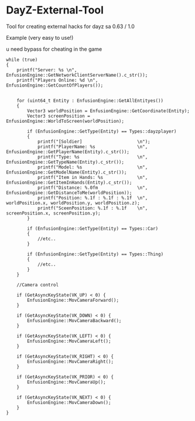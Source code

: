 # DayZ-External-Tool
Tool for creating external hacks for dayz sa 0.63 / 1.0


Example (very easy to use!)

u need bypass for cheating in the game

	while (true) 
	{
		printf("Server: %s \n", EnfusionEngine::GetNetworkClientServerName().c_str());
		printf("Players Online: %d \n", EnfusionEngine::GetCountOfPlayers());

		
		for (uint64_t Entity : EnfusionEngine::GetAllEntityes())
		{
			Vector3 worldPosition = EnfusionEngine::GetCoordinate(Entity);
			Vector3 screenPosition = EnfusionEngine::WorldToScreen(worldPosition);

			if (EnfusionEngine::GetType(Entity) == Types::dayzplayer)
			{
				printf("[Soldier]                     \n");
				printf("PlayerName: %s                \n", EnfusionEngine::GetPlayerName(Entity).c_str());
				printf("Type: %s                      \n", EnfusionEngine::GetTypeName(Entity).c_str());
				printf("Model: %s                     \n", EnfusionEngine::GetModelName(Entity).c_str());
				printf("Item in Hands: %s             \n", EnfusionEngine::GetItemInHands(Entity).c_str());
				printf("Distance: %.0fm               \n", EnfusionEngine::GetDistanceToMe(worldPosition));
				printf("Position: %.1f : %.1f : %.1f  \n", worldPosition.x, worldPosition.y, worldPosition.z);
				printf("SceenPosition: %.1f : %.1f    \n", screenPosition.x, screenPosition.y);
			}

			if (EnfusionEngine::GetType(Entity) == Types::Car)
			{
				//etc..
			}

			if (EnfusionEngine::GetType(Entity) == Types::Thing)
			{
				//etc..
			}
		}

		//Camera control

		if (GetAsyncKeyState(VK_UP) < 0) { 
			EnfusionEngine::MovCameraForward();
		}

		if (GetAsyncKeyState(VK_DOWN) < 0) { 
			EnfusionEngine::MovCameraBackward();
		}

		if (GetAsyncKeyState(VK_LEFT) < 0) { 
			EnfusionEngine::MovCameraLeft();
		}

		if (GetAsyncKeyState(VK_RIGHT) < 0) { 
			EnfusionEngine::MovCameraRight();
		}

		if (GetAsyncKeyState(VK_PRIOR) < 0) { 
			EnfusionEngine::MovCameraUp();
		}

		if (GetAsyncKeyState(VK_NEXT) < 0) { 
			EnfusionEngine::MovCameraDown();
		}
	}


